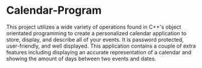 # Calendar-Program

This project utilizes a wide variety of operations found in C++'s object orientated programming to create a personalized calendar application to store, display, and describe all of your events. It is password protected, user-friendly, and well displayed. This application contains a couple of extra features including displaying an accurate representation of a calendar and showing the amount of days between two events and dates. 
